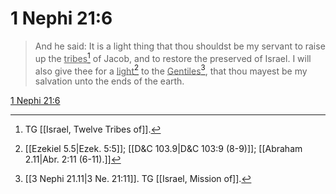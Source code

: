# 1 Nephi 21:6

> And he said: It is a light thing that thou shouldst be my servant to raise up the <u>tribes</u>[^a] of Jacob, and to restore the preserved of Israel. I will also give thee for a <u>light</u>[^b] to the <u>Gentiles</u>[^c], that thou mayest be my salvation unto the ends of the earth.

[1 Nephi 21:6](https://www.churchofjesuschrist.org/study/scriptures/bofm/1-ne/21?lang=eng&id=p6#p6)


[^a]: TG [[Israel, Twelve Tribes of]].
[^b]: [[Ezekiel 5.5|Ezek. 5:5]]; [[D&C 103.9|D&C 103:9 (8-9)]]; [[Abraham 2.11|Abr. 2:11 (6-11).]]
[^c]: [[3 Nephi 21.11|3 Ne. 21:11]]. TG [[Israel, Mission of]].
